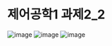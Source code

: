 # 제어공학1 과제2_2  
![image](https://github.com/user-attachments/assets/8a275f25-5d5c-428e-bf09-f473099137ff)
![image](https://github.com/user-attachments/assets/fcdc7773-3404-45d0-8b26-415e5eba4bdb)
![image](https://github.com/user-attachments/assets/d2adbd83-e251-4c35-b89a-67e59ff32e8d)
